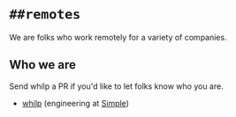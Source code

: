# `##remotes`

We are folks who work remotely for a variety of companies.

## Who we are

Send whilp a PR if you'd like to let folks know who you are.

- [whilp][] (engineering at [Simple][])

[whilp]: https://twitter.com/whilp
[Simple]: https://simple.com/
